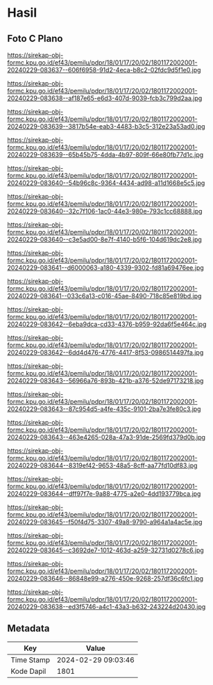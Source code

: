 # Hasil

## Foto C Plano

https://sirekap-obj-formc.kpu.go.id/ef43/pemilu/pdpr/18/01/17/20/02/1801172002001-20240229-083637--606f6958-91d2-4eca-b8c2-02fdc9d5f1e0.jpg

https://sirekap-obj-formc.kpu.go.id/ef43/pemilu/pdpr/18/01/17/20/02/1801172002001-20240229-083638--af187e65-e6d3-407d-9039-fcb3c799d2aa.jpg

https://sirekap-obj-formc.kpu.go.id/ef43/pemilu/pdpr/18/01/17/20/02/1801172002001-20240229-083639--3817b54e-eab3-4483-b3c5-312e23a53ad0.jpg

https://sirekap-obj-formc.kpu.go.id/ef43/pemilu/pdpr/18/01/17/20/02/1801172002001-20240229-083639--65b45b75-4dda-4b97-809f-66e80fb77d1c.jpg

https://sirekap-obj-formc.kpu.go.id/ef43/pemilu/pdpr/18/01/17/20/02/1801172002001-20240229-083640--54b96c8c-9364-4434-ad98-a11d1668e5c5.jpg

https://sirekap-obj-formc.kpu.go.id/ef43/pemilu/pdpr/18/01/17/20/02/1801172002001-20240229-083640--32c7f106-1ac0-44e3-980e-793c1cc68888.jpg

https://sirekap-obj-formc.kpu.go.id/ef43/pemilu/pdpr/18/01/17/20/02/1801172002001-20240229-083640--c3e5ad00-8e7f-4140-b5f6-104d619dc2e8.jpg

https://sirekap-obj-formc.kpu.go.id/ef43/pemilu/pdpr/18/01/17/20/02/1801172002001-20240229-083641--d6000063-a180-4339-9302-fd81a69476ee.jpg

https://sirekap-obj-formc.kpu.go.id/ef43/pemilu/pdpr/18/01/17/20/02/1801172002001-20240229-083641--033c6a13-c016-45ae-8490-718c85e819bd.jpg

https://sirekap-obj-formc.kpu.go.id/ef43/pemilu/pdpr/18/01/17/20/02/1801172002001-20240229-083642--6eba9dca-cd33-4376-b959-92da6f5e464c.jpg

https://sirekap-obj-formc.kpu.go.id/ef43/pemilu/pdpr/18/01/17/20/02/1801172002001-20240229-083642--6dd4d476-4776-4417-8f53-0986514497fa.jpg

https://sirekap-obj-formc.kpu.go.id/ef43/pemilu/pdpr/18/01/17/20/02/1801172002001-20240229-083643--56966a76-893b-421b-a376-52de97173218.jpg

https://sirekap-obj-formc.kpu.go.id/ef43/pemilu/pdpr/18/01/17/20/02/1801172002001-20240229-083643--87c954d5-a4fe-435c-9101-2ba7e3fe80c3.jpg

https://sirekap-obj-formc.kpu.go.id/ef43/pemilu/pdpr/18/01/17/20/02/1801172002001-20240229-083643--463e4265-028a-47a3-91de-2569fd379d0b.jpg

https://sirekap-obj-formc.kpu.go.id/ef43/pemilu/pdpr/18/01/17/20/02/1801172002001-20240229-083644--8319ef42-9653-48a5-8cff-aa77fd10df83.jpg

https://sirekap-obj-formc.kpu.go.id/ef43/pemilu/pdpr/18/01/17/20/02/1801172002001-20240229-083644--dff97f7e-9a88-4775-a2e0-4dd193779bca.jpg

https://sirekap-obj-formc.kpu.go.id/ef43/pemilu/pdpr/18/01/17/20/02/1801172002001-20240229-083645--f50f4d75-3307-49a8-9790-a964a1a4ac5e.jpg

https://sirekap-obj-formc.kpu.go.id/ef43/pemilu/pdpr/18/01/17/20/02/1801172002001-20240229-083645--c3692de7-1012-463d-a259-32731d0278c6.jpg

https://sirekap-obj-formc.kpu.go.id/ef43/pemilu/pdpr/18/01/17/20/02/1801172002001-20240229-083646--86848e99-a276-450e-9268-257df36c6fc1.jpg

https://sirekap-obj-formc.kpu.go.id/ef43/pemilu/pdpr/18/01/17/20/02/1801172002001-20240229-083638--ed3f5746-a4c1-43a3-b632-243224d20430.jpg


## Metadata

| Key        | Value               |
| ---------- | ------------------- |
| Time Stamp | 2024-02-29 09:03:46 |
| Kode Dapil | 1801                |



